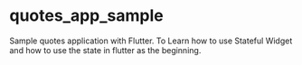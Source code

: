 # quotes_app_sample

Sample quotes application with Flutter.
To Learn how to use Stateful Widget and how to use the state in flutter as the beginning.
